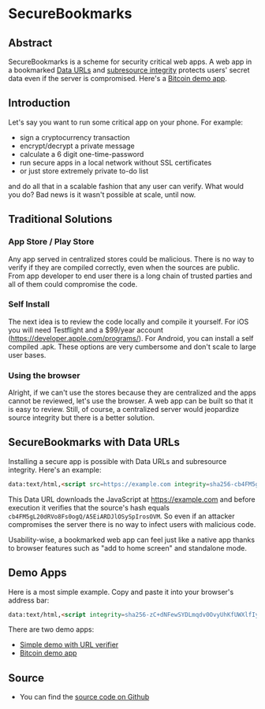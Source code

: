# SecureBookmarks

## Abstract
SecureBookmarks is a scheme for security critical web apps. A web app in a bookmarked [Data URLs](https://developer.mozilla.org/en-US/docs/Web/HTTP/Basics_of_HTTP/Data_URIs) and [subresource integrity](https://developer.mozilla.org/en-US/docs/Web/Security/Subresource_Integrity) protects users' secret data even if the server is compromised. Here's a [Bitcoin demo app](https://coins.github.io/secure-bookmark/demo).

## Introduction 
Let's say you want to run some critical app on your phone. For example:

- sign a cryptocurrency transaction
- encrypt/decrypt a private message
- calculate a 6 digit one-time-password
- run secure apps in a local network without SSL certificates
- or just store extremely private to-do list

and do all that in a scalable fashion that any user can verify. What would you do? Bad news is it wasn't possible at scale, until now.

## Traditional Solutions 
### App Store / Play Store
Any app served in centralized stores could be malicious. There is no way to verify if they are compiled correctly, even when the sources are public. From app developer to end user there is a long chain of trusted parties and all of them could compromise the code.

### Self Install
The next idea is to review the code locally and compile it yourself. For iOS you will need Testflight and a  $99/year account (https://developer.apple.com/programs/). For Android, you can install a self compiled .apk. These options are very cumbersome and don't scale to large user bases.

### Using the browser
Alright, if we can't use the stores because they are centralized and the apps cannot be reviewed, let's use the browser. A web app can be built so that it is easy to review. Still, of course, a centralized server would jeopardize source integrity but there is a better solution. 

## SecureBookmarks with Data URLs
Installing a secure app is possible with Data URLs and subresource integrity. Here's an example:

```html
data:text/html,<script src=https://example.com integrity=sha256-cb4FM5gL20dRVo8Fs0ogQ/A5EiARDJlOSySpIrosOVM crossorigin></script>
```

This Data URL downloads the JavaScript at https://example.com and before execution it verifies that the source's hash equals `cb4FM5gL20dRVo8Fs0ogQ/A5EiARDJlOSySpIrosOVM`. So even if an attacker compromises the server there is no way to infect users with malicious code.

Usability-wise, a bookmarked web app can feel just like a native app thanks to browser features such as "add to home screen" and standalone mode.

## Demo Apps 
Here is a most simple example. Copy and paste it into your browser's address bar:
```html
data:text/html,<script integrity=sha256-zC+dNFewSYDLmqdv0OvyUhKfUWXlfIySrKfYzjgxuA4 src=https://coins.github.io/secure-bookmark/encodings/foo.js crossorigin></script>
```

There are two demo apps:
- [Simple demo with URL verifier](https://coins.github.io/secure-bookmark/simple-demo)
- [Bitcoin demo app](https://coins.github.io/secure-bookmark/demo)



## Source
- You can find the [source code on Github](https://github.com/coins/secure-bookmark)